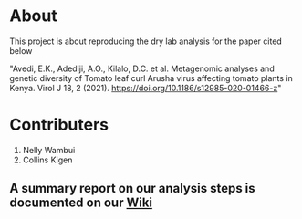 # About

This project is about reproducing the dry lab analysis for the paper cited below

"Avedi, E.K., Adediji, A.O., Kilalo, D.C. et al. Metagenomic analyses and genetic diversity of Tomato leaf curl Arusha virus affecting tomato plants in Kenya. Virol J 18, 2 (2021). https://doi.org/10.1186/s12985-020-01466-z"

# Contributers

1. Nelly Wambui
2. Collins Kigen

## A summary report on our analysis steps is documented on our [Wiki](https://github.com/Nelly-Wambui/Mini-Project/wiki)
